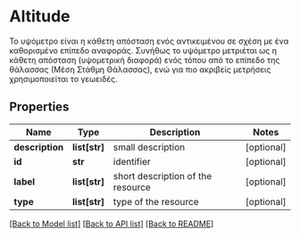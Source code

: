 # Altitude

Το υψόμετρο είναι η κάθετη απόσταση ενός αντικειμένου σε σχέση με ένα καθορισμένο επίπεδο αναφοράς. Συνήθως το υψόμετρο μετριέται ως η κάθετη απόσταση (υψομετρική διαφορά) ενός τόπου από το επίπεδο της θάλασσας (Μέση Στάθμη Θάλασσας), ενώ για πιο ακριβείς μετρήσεις χρησιμοποιείται το γεωειδές.
## Properties
Name | Type | Description | Notes
------------ | ------------- | ------------- | -------------
**description** | **list[str]** | small description | [optional] 
**id** | **str** | identifier | [optional] 
**label** | **list[str]** | short description of the resource | [optional] 
**type** | **list[str]** | type of the resource | [optional] 

[[Back to Model list]](../README.md#documentation-for-models) [[Back to API list]](../README.md#documentation-for-api-endpoints) [[Back to README]](../README.md)


